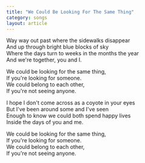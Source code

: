 ```yaml
---
title: "We Could Be Looking For The Same Thing"
category: songs
layout: article
---
```


Way way out past where the sidewalks disappear  
And up through bright blue blocks of sky  
Where the days turn to weeks in the months the year  
And we're together, you and I.

We could be looking for the same thing,  
If you're looking for someone.  
We could belong to each other,  
If you're not seeing anyone.

I hope I don't come across as a coyote in your eyes  
But I've been around some and I've seen  
Enough to know we could both spend happy lives  
Inside the days of you and me.

We could be looking for the same thing,  
If you're looking for someone.  
We could belong to each other,  
If you're not seeing anyone.
